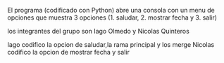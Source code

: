 El programa (codificado con Python) abre una consola con un menu de opciones que muestra 3 opciones (1. saludar, 2. mostrar fecha y 3. salir)

los integrantes del grupo son Iago Olmedo y Nicolas Quinteros

Iago codifico la opcion de saludar,la rama principal y los merge
Nicolas codifico la opcion de mostrar fecha y salir
